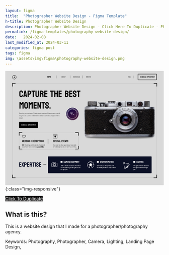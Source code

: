 ```yaml
---
layout: figma
title:  "Photographer Website Design - Figma Template"
h-title: Photographer Website Design
description: Photographer Website Design - Click Here To Duplicate - Photography - Camera - Lighting - Website Hero Design
permalink: /figma-templates/photography-website-design/
date:   2024-02-08
last_modified_at: 2024-03-11
categories: figma post
tags: figma
img: \assets\img\figma\photography-website-design.png
---
```


![Photographer Website Landing Page Design - Figma Template](/assets\img\figma\photography-website-design.png){:class="img-responsive"}

<a style="color:#fff;background:#161515;"
class="button" href="https://www.figma.com/community/file/1334398057374604365/photographer-website-design" target="_blank">Click To Duplicate</a>

## What is this?
This is a website design that I made for a photographer/photography agency.

Keywords: Photography, Photographer, Camera, Lighting, Landing Page Design,